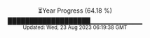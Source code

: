 <p align="center">
⏳Year Progress (64.18 %) <br>
███████████████████▁▁▁▁▁▁▁▁▁▁▁ <br>
<sub>Updated: Wed, 23 Aug 2023 06:19:38 GMT</sub>
</p>

